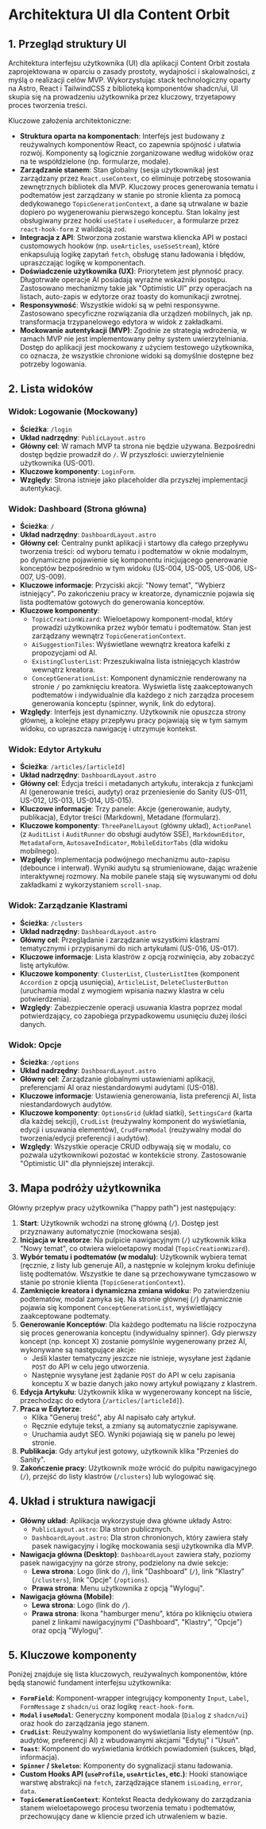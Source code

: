 # Architektura UI dla Content Orbit

## 1. Przegląd struktury UI

Architektura interfejsu użytkownika (UI) dla aplikacji Content Orbit została zaprojektowana w oparciu o zasady prostoty, wydajności i skalowalności, z myślą o realizacji celów MVP. Wykorzystując stack technologiczny oparty na Astro, React i TailwindCSS z biblioteką komponentów shadcn/ui, UI skupia się na prowadzeniu użytkownika przez kluczowy, trzyetapowy proces tworzenia treści.

Kluczowe założenia architektoniczne:

- **Struktura oparta na komponentach**: Interfejs jest budowany z reużywalnych komponentów React, co zapewnia spójność i ułatwia rozwój. Komponenty są logicznie zorganizowane według widoków oraz na te współdzielone (np. formularze, modale).
- **Zarządzanie stanem**: Stan globalny (sesja użytkownika) jest zarządzany przez `React.useContext`, co eliminuje potrzebę stosowania zewnętrznych bibliotek dla MVP. Kluczowy proces generowania tematu i podtematów jest zarządzany w stanie po stronie klienta za pomocą dedykowanego `TopicGenerationContext`, a dane są utrwalane w bazie dopiero po wygenerowaniu pierwszego konceptu. Stan lokalny jest obsługiwany przez hooki `useState` i `useReducer`, a formularze przez `react-hook-form` z walidacją `zod`.
- **Integracja z API**: Stworzona zostanie warstwa kliencka API w postaci customowych hooków (np. `useArticles`, `useSseStream`), które enkapsulują logikę zapytań `fetch`, obsługę stanu ładowania i błędów, upraszczając logikę w komponentach.
- **Doświadczenie użytkownika (UX)**: Priorytetem jest płynność pracy. Długotrwałe operacje AI posiadają wyraźne wskaźniki postępu. Zastosowano mechanizmy takie jak "Optimistic UI" przy operacjach na listach, auto-zapis w edytorze oraz toasty do komunikacji zwrotnej.
- **Responsywność**: Wszystkie widoki są w pełni responsywne. Zastosowano specyficzne rozwiązania dla urządzeń mobilnych, jak np. transformacja trzypanelowego edytora w widok z zakładkami.
- **Mockowanie autentykacji (MVP)**: Zgodnie ze strategią wdrożenia, w ramach MVP nie jest implementowany pełny system uwierzytelniania. Dostęp do aplikacji jest mockowany z użyciem testowego użytkownika, co oznacza, że wszystkie chronione widoki są domyślnie dostępne bez potrzeby logowania.

## 2. Lista widoków

### Widok: Logowanie (Mockowany)

- **Ścieżka**: `/login`
- **Układ nadrzędny**: `PublicLayout.astro`
- **Główny cel**: W ramach MVP ta strona nie będzie używana. Bezpośredni dostęp będzie prowadził do `/`. W przyszłości: uwierzytelnienie użytkownika (US-001).
- **Kluczowe komponenty**: `LoginForm`.
- **Względy**: Strona istnieje jako placeholder dla przyszłej implementacji autentykacji.

### Widok: Dashboard (Strona główna)

- **Ścieżka**: `/`
- **Układ nadrzędny**: `DashboardLayout.astro`
- **Główny cel**: Centralny punkt aplikacji i startowy dla całego przepływu tworzenia treści: od wyboru tematu i podtematów w oknie modalnym, po dynamiczne pojawienie się komponentu inicjującego generowanie konceptów bezpośrednio w tym widoku (US-004, US-005, US-006, US-007, US-009).
- **Kluczowe informacje**: Przyciski akcji: "Nowy temat", "Wybierz istniejący". Po zakończeniu pracy w kreatorze, dynamicznie pojawia się lista podtematów gotowych do generowania konceptów.
- **Kluczowe komponenty**:
  - `TopicCreationWizard`: Wieloetapowy komponent-modal, który prowadzi użytkownika przez wybór tematu i podtematów. Stan jest zarządzany wewnątrz `TopicGenerationContext`.
  - `AiSuggestionTiles`: Wyświetlane wewnątrz kreatora kafelki z propozycjami od AI.
  - `ExistingClusterList`: Przeszukiwalna lista istniejących klastrów wewnątrz kreatora.
  - `ConceptGenerationList`: Komponent dynamicznie renderowany na stronie `/` po zamknięciu kreatora. Wyświetla listę zaakceptowanych podtematów i indywidualnie dla każdego z nich zarządza procesem generowania konceptu (spinner, wynik, link do edytora).
- **Względy**: Interfejs jest dynamiczny. Użytkownik nie opuszcza strony głównej, a kolejne etapy przepływu pracy pojawiają się w tym samym widoku, co upraszcza nawigację i utrzymuje kontekst.

### Widok: Edytor Artykułu

- **Ścieżka**: `/articles/[articleId]`
- **Układ nadrzędny**: `DashboardLayout.astro`
- **Główny cel**: Edycja treści i metadanych artykułu, interakcja z funkcjami AI (generowanie treści, audyty) oraz przeniesienie do Sanity (US-011, US-012, US-013, US-014, US-015).
- **Kluczowe informacje**: Trzy panele: Akcje (generowanie, audyty, publikacja), Edytor treści (Markdown), Metadane (formularz).
- **Kluczowe komponenty**: `ThreePanelLayout` (główny układ), `ActionPanel` (z `AuditList` i `AuditRunner` do obsługi audytów SSE), `MarkdownEditor`, `MetadataForm`, `AutosaveIndicator`, `MobileEditorTabs` (dla widoku mobilnego).
- **Względy**: Implementacja podwójnego mechanizmu auto-zapisu (debounce i interwał). Wyniki audytu są strumieniowane, dając wrażenie interaktywnej rozmowy. Na mobile panele stają się wysuwanymi od dołu zakładkami z wykorzystaniem `scroll-snap`.

### Widok: Zarządzanie Klastrami

- **Ścieżka**: `/clusters`
- **Układ nadrzędny**: `DashboardLayout.astro`
- **Główny cel**: Przeglądanie i zarządzanie wszystkimi klastrami tematycznymi i przypisanymi do nich artykułami (US-016, US-017).
- **Kluczowe informacje**: Lista klastrów z opcją rozwinięcia, aby zobaczyć listę artykułów.
- **Kluczowe komponenty**: `ClusterList`, `ClusterListItem` (komponent `Accordion` z opcją usunięcia), `ArticleList`, `DeleteClusterButton` (uruchamia modal z wymogiem wpisania nazwy klastra w celu potwierdzenia).
- **Względy**: Zabezpieczenie operacji usuwania klastra poprzez modal potwierdzający, co zapobiega przypadkowemu usunięciu dużej ilości danych.

### Widok: Opcje

- **Ścieżka**: `/options`
- **Układ nadrzędny**: `DashboardLayout.astro`
- **Główny cel**: Zarządzanie globalnymi ustawieniami aplikacji, preferencjami AI oraz niestandardowymi audytami (US-018).
- **Kluczowe informacje**: Ustawienia generowania, lista preferencji AI, lista niestandardowych audytów.
- **Kluczowe komponenty**: `OptionsGrid` (układ siatki), `SettingsCard` (karta dla każdej sekcji), `CrudList` (reużywalny komponent do wyświetlania, edycji i usuwania elementów), `CrudFormModal` (reużywalny modal do tworzenia/edycji preferencji i audytów).
- **Względy**: Wszystkie operacje CRUD odbywają się w modalu, co pozwala użytkownikowi pozostać w kontekście strony. Zastosowanie "Optimistic UI" dla płynniejszej interakcji.

## 3. Mapa podróży użytkownika

Główny przepływ pracy użytkownika ("happy path") jest następujący:

1.  **Start**: Użytkownik wchodzi na stronę główną (`/`). Dostęp jest przyznawany automatycznie (mockowana sesja).
2.  **Inicjacja w kreatorze**: Na pulpicie nawigacyjnym (`/`) użytkownik klika "Nowy temat", co otwiera wieloetapowy modal (`TopicCreationWizard`).
3.  **Wybór tematu i podtematów (w modalu)**: Użytkownik wybiera temat (ręcznie, z listy lub generuje AI), a następnie w kolejnym kroku definiuje listę podtematów. Wszystkie te dane są przechowywane tymczasowo w stanie po stronie klienta (`TopicGenerationContext`).
4.  **Zamknięcie kreatora i dynamiczna zmiana widoku**: Po zatwierdzeniu podtematów, modal zamyka się. Na stronie głównej (`/`) dynamicznie pojawia się komponent `ConceptGenerationList`, wyświetlający zaakceptowane podtematy.
5.  **Generowanie Konceptów**: Dla każdego podtematu na liście rozpoczyna się proces generowania konceptu (indywidualny spinner). Gdy pierwszy koncept (np. koncept X) zostanie pomyślnie wygenerowany przez AI, wykonywane są następujące akcje:
    - Jeśli klaster tematyczny jeszcze nie istnieje, wysyłane jest żądanie `POST` do API w celu jego utworzenia.
    - Następnie wysyłane jest żądanie `POST` do API w celu zapisania konceptu X w bazie danych jako nowy artykuł powiązany z klastrem.
6.  **Edycja Artykułu**: Użytkownik klika w wygenerowany koncept na liście, przechodząc do edytora (`/articles/[articleId]`).
7.  **Praca w Edytorze**:
    - Klika "Generuj treść", aby AI napisało cały artykuł.
    - Ręcznie edytuje tekst, a zmiany są automatycznie zapisywane.
    - Uruchamia audyt SEO. Wyniki pojawiają się w panelu po lewej stronie.
8.  **Publikacja**: Gdy artykuł jest gotowy, użytkownik klika "Przenieś do Sanity".
9.  **Zakończenie pracy**: Użytkownik może wrócić do pulpitu nawigacyjnego (`/`), przejść do listy klastrów (`/clusters`) lub wylogować się.

## 4. Układ i struktura nawigacji

- **Główny układ**: Aplikacja wykorzystuje dwa główne układy Astro:
  - `PublicLayout.astro`: Dla stron publicznych.
  - `DashboardLayout.astro`: Dla stron chronionych, który zawiera stały pasek nawigacyjny i logikę mockowania sesji użytkownika dla MVP.
- **Nawigacja główna (Desktop)**: `DashboardLayout` zawiera stały, poziomy pasek nawigacyjny na górze strony, podzielony na dwie sekcje:
  - **Lewa strona**: Logo (link do `/`), link "Dashboard" (`/`), link "Klastry" (`/clusters`), link "Opcje" (`/options`).
  - **Prawa strona**: Menu użytkownika z opcją "Wyloguj".
- **Nawigacja główna (Mobile)**:
  - **Lewa strona**: Logo (link do `/`).
  - **Prawa strona**: Ikona "hamburger menu", która po kliknięciu otwiera panel z linkami nawigacyjnymi ("Dashboard", "Klastry", "Opcje") oraz opcją "Wyloguj".

## 5. Kluczowe komponenty

Poniżej znajduje się lista kluczowych, reużywalnych komponentów, które będą stanowić fundament interfejsu użytkownika:

- **`FormField`**: Komponent-wrapper integrujący komponenty `Input`, `Label`, `FormMessage` z `shadcn/ui` oraz logikę `react-hook-form`.
- **`Modal` i `useModal`**: Generyczny komponent modala (`Dialog` z `shadcn/ui`) oraz hook do zarządzania jego stanem.
- **`CrudList`**: Reużywalny komponent do wyświetlania listy elementów (np. audytów, preferencji AI) z wbudowanymi akcjami "Edytuj" i "Usuń".
- **`Toast`**: Komponent do wyświetlania krótkich powiadomień (sukces, błąd, informacja).
- **`Spinner` / `Skeleton`**: Komponenty do sygnalizacji stanu ładowania.
- **Custom Hooks API (`useProfile`, `useArticles`, etc.)**: Hooki stanowiące warstwę abstrakcji na `fetch`, zarządzające stanem `isLoading`, `error`, `data`.
- **`TopicGenerationContext`**: Kontekst Reacta dedykowany do zarządzania stanem wieloetapowego procesu tworzenia tematu i podtematów, przechowujący dane w kliencie przed ich utrwaleniem w bazie.
